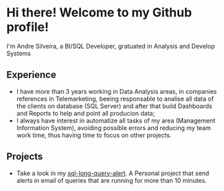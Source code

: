 # Hi there! Welcome to my Github profile! 

I'm Andre Silveira, a BI/SQL Developer, gratuated in Analysis and Develop Systems  

## Experience 
* I have more than 3 years working in Data Analysis areas, in companies references in Telemarketing, beeing responsable to analise all data of the clients on database (SQL Server) and after that build Dashboards and Reports to help and point all producion data;
* I always have interest in automatize all tasks of my area (Management Information System), avoiding possible errors and reducing my team work time, thus having time to focus on other projects.

## Projects 
* Take a look in my [sql-long-query-alert](https://github.com/SilveiraAndre/sql-long-query-alert). A Personal project that send alerts in email of queries that are running for more than 10 minutes.
